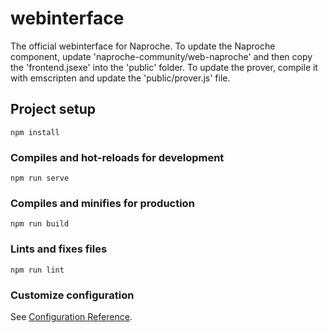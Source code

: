 # webinterface

The official webinterface for Naproche.
To update the Naproche component, update 'naproche-community/web-naproche'
and then copy the 'frontend.jsexe' into the 'public' folder.
To update the prover, compile it with emscripten and update the 'public/prover.js' file.

## Project setup
```
npm install
```

### Compiles and hot-reloads for development
```
npm run serve
```

### Compiles and minifies for production
```
npm run build
```

### Lints and fixes files
```
npm run lint
```

### Customize configuration
See [Configuration Reference](https://cli.vuejs.org/config/).
